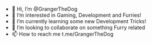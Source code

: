 - 👋 Hi, I’m @GrangerTheDog
- 👀 I’m interested in Gaming, Development and Furries!
- 🌱 I’m currently learning some new Development Tricks!
- 💞️ I’m looking to collaborate on something Furry related
- 📫 How to reach me t.me/GrangerTheDog

<!---
GrangerTheDog/GrangerTheDog is a ✨ special ✨ repository because its `README.md` (this file) appears on your GitHub profile.
You can click the Preview link to take a look at your changes.
--->
